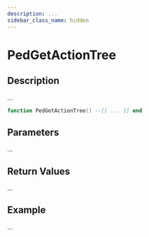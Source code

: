 ```yaml
---
description: ...
sidebar_class_name: hidden
---
```


# PedGetActionTree

## Description

...

```lua
function PedGetActionTree() --[[ ... ]] end
```

## Parameters

...

## Return Values

...

## Example

...

